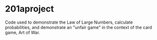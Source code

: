# 201aproject
Code used to demonstrate the Law of Large Numbers, calculate probabilities, and demonstrate an "unfair game" in the context of the card game, Art of War.
